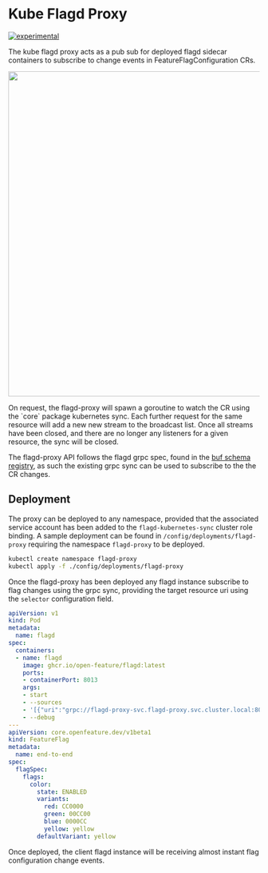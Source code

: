 # Kube Flagd Proxy  

[![experimental](http://badges.github.io/stability-badges/dist/experimental.svg)](http://github.com/badges/stability-badges)

The kube flagd proxy acts as a pub sub for deployed flagd sidecar containers to subscribe to change events in FeatureFlagConfiguration CRs.
<!-- markdownlint-disable MD033 -->
<p align="center">
    <img src="../images/flagd-proxy.png" width="650">
</p>
<!-- markdownlint-enable MD033 -->
On request, the flagd-proxy will spawn a goroutine to watch the CR using the `core` package kubernetes sync. Each further request for the same resource will add a new new stream to the broadcast list. Once all streams have been closed, and there are no longer any listeners for a given resource, the sync will be closed.  

The flagd-proxy API follows the flagd grpc spec, found in the [buf schema registry](https://buf.build/open-feature/flagd), as such the existing grpc sync can be used to subscribe to the the CR changes.

## Deployment

The proxy can be deployed to any namespace, provided that the associated service account has been added to the `flagd-kubernetes-sync` cluster role binding. A sample deployment can be found in `/config/deployments/flagd-proxy` requiring the namespace `flagd-proxy` to be deployed.

```sh
kubectl create namespace flagd-proxy
kubectl apply -f ./config/deployments/flagd-proxy
```

Once the flagd-proxy has been deployed any flagd instance subscribe to flag changes using the grpc sync, providing the target resource uri using the `selector` configuration field.

```yaml
apiVersion: v1
kind: Pod
metadata:
  name: flagd
spec:
  containers:
  - name: flagd
    image: ghcr.io/open-feature/flagd:latest
    ports:
    - containerPort: 8013
    args:
    - start
    - --sources
    - '[{"uri":"grpc://flagd-proxy-svc.flagd-proxy.svc.cluster.local:8015","provider":"grpc","selector":"core.openfeature.dev/NAMESPACE/NAME"}]'
    - --debug
---
apiVersion: core.openfeature.dev/v1beta1
kind: FeatureFlag
metadata:
  name: end-to-end
spec:
  flagSpec:
    flags:
      color:
        state: ENABLED
        variants:
          red: CC0000
          green: 00CC00
          blue: 0000CC
          yellow: yellow
        defaultVariant: yellow
```

Once deployed, the client flagd instance will be receiving almost instant flag configuration change events.
